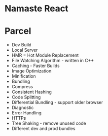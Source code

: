 # Namaste React 

# Parcel
- Dev Build
- Local Server
- HMR = Hot Module Replacement 
- File Watching Algorithm - written in C++
- Caching - Faster Builds
- Image Optimization
- Minification
- Bundling
- Compress
- Consistent Hashing
- Code Splitting 
- Differential Bundling - support older browser
- Diagnostic
- Error Handling
- HTTPs
- Tree Shaking - remove unused code
- Different dev and prod bundles
